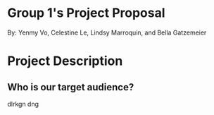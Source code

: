 # Group 1's Project Proposal
By: Yenmy Vo, Celestine Le, Lindsy Marroquin, and Bella Gatzemeier

# Project Description 

## Who is our target audience?
dlrkgn dng
